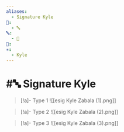 ```yaml
---
aliases:
  - Signature Kyle
📁:
  - 🔤
🔤:
  - 👤
👤: 
✳️:
  - Kyle
---
```

# #🔤 Signature Kyle

> [!a]- Type 1
> ![[esig Kyle Zabala (1).png]]

> [!a]- Type 2
> ![[esig Kyle Zabala (2).png]]

> [!a]- Type 3
> ![[esig Kyle Zabala (3).png]]